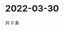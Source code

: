 # 2022-03-30

共 0 条

<!-- BEGIN WEIBO -->
<!-- 最后更新时间 Wed Mar 30 2022 01:17:10 GMT+0800 (China Standard Time) -->

<!-- END WEIBO -->
